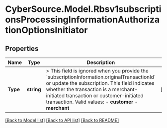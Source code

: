 # CyberSource.Model.Rbsv1subscriptionsProcessingInformationAuthorizationOptionsInitiator
## Properties

Name | Type | Description | Notes
------------ | ------------- | ------------- | -------------
**Type** | **string** | &gt; This field is ignored when you provide the &#x60;subscriptionInformation.originalTransactionId&#x60; or update the subscription.  This field indicates whether the transaction is a merchant-initiated transaction or customer-initiated transaction.  Valid values: - **customer** - **merchant**  | [optional] 

[[Back to Model list]](../README.md#documentation-for-models) [[Back to API list]](../README.md#documentation-for-api-endpoints) [[Back to README]](../README.md)

